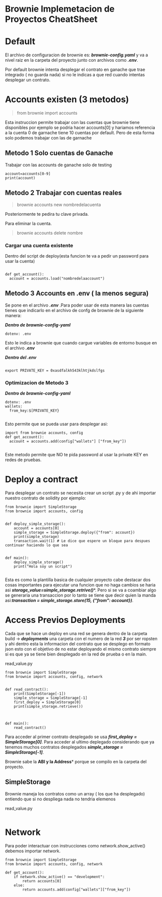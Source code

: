 # Brownie Implemetacion  de Proyectos CheatSheet

# Default

El archivo de configuracion de brownie es: ***brownie-config.yaml*** y va a nivel raiz en la carpeta del proyecto junto con archivos como ***.env***.

Por default brownie intenta desplegar el contrato en ganache que trae integrado ( no guarda nada) si no le indicas a que red cuando intentas desplegar un contrato. 

# Accounts existen (3 metodos)

>from brownie import accounts

Esta instruccion permite trabajar con las cuentas que brownie tiene disponibles por ejemplo se podria hacer accounts[0] y hariamos referencia 
a la cuenta 0 de garnache tiene 10 cuentas por default. Pero de esta forma solo podemos trabajar con las de garnache

## Metodo 1 Solo cuentas de Ganache

Trabajar con las accounts de ganache solo de testing

```
account=accounts[0-9]
print(account)

```

## Metodo 2 Trabajar con cuentas reales

> brownie accounts new nombredelacuenta


Posteriormente te pedira tu clave privada.

Para eliminar la cuenta.

> brownie accounts delete nombre

### Cargar una cuenta existente 

Dentro del script de deploy(esta funcion te va a pedir un password para usar la cuenta)

```

def get_account():
  account = accounts.load("nombredelaaccount")

```

## Metodo 3 Accounts en .env ( la menos segura)

Se pone en el archivo ***.env*** .Para poder usar de esta manera las cuentas tienes que indicarlo en el archivo de confg de brownie de la siguiente manera:

***Dentro de brawnie-config-yaml***

```
dotenv: .env

```
Esto le indica a brownie que cuando cargue variables de entorno busque en el archivo ***.env***

***Dentro del .env***

```

export PRIVATE_KEY = 0xasdfalkh543klhtjkdslfgs

```

### Optimizacion de Metodo 3


***Dentro de brawnie-config-yaml***

```
dotenv: .env
wallets:
  from_key:$[PRIVATE_KEY}
 
```

Esto permite que se pueda usar para desplegar asi:

```
import from brownie accounts, config
def get_account():
  account = accounts.add(config["wallets"] ["from_key"])
  
```
Este metodo permite que NO te pida password al usar la private KEY en redes de pruebas.

# Deploy a contract 

Para desplegar un contrato se necesita crear un script .py y de ahi importar nuestro contrato de solidity por ejemplo:

```
from brownie import SimpleStorage
from brownie import accounts, config


def deploy_simple_storage():
    account = accounts[0]
    simple_storage = SimpleStorage.deploy({"from": account})
    print(simple_storage)
    transaction.wait(1) # Le dice que espere un bloque para despues continuar haciendo lo que sea


def main():
    deploy_simple_storage()
    print("Hola soy un script")


```
Esta es como la plantilla basica de cualquier proyecto cabe destacar dos cosas importantes para ejecutar una funcion que no haga cambios
se haria asi ***storage_value=simple_storage.retrive()****. Pero si se va a coambiar algo se generaria una transaccion por lo tanto se
tiene que decir quien la manda asi:***transaction = simple_storage.store(15, {"from": account})***.

# Access Previos Deployments

Cada que se hace un deploy en una red se genera dentro de la carpeta build -> ***deployments*** una carpeta con el numero de la red ***3*** por ser ropsten
y ahi dentro esta la informacion del contrato que se desplego en formato json esto con el objetivo de no estar deployando el mismo contrato siempre si es que ya se 
tiene bien desplegado en la red de prueba o en la main.

read_value.py

```
from brownie import SimpleStorage
from brownie import accounts, config, network


def read_contract():
    print(SimpleStorage[-1])
    simple_storage = SimpleStorage[-1]
    first_deploy = SimpleStorage[0]
    print(simple_storage.retrieve())



def main():
    read_contract()

```

Para acceder al primer contrato desplegado se usa ***first_deploy = SimpleStorage[0]***. Para acceder al ultimo deplegado considerando
que ya tenemos muchos contratos desplegados ***simple_storage = SimpleStorage[-1]***.

Brownie sabe la **ABI y la Address*** porque se compilo en la carpeta del proyecto.


## SimpleStorage

Brownie maneja los contratos como un array ( los que ha desplegado) entiendo que si no despliega nada no tendria elemenos

read_value.py
```

```


# Network  

Para poder interactuar con instrucciones como network.show_active() debemos importar network.

```
from brownie import SimpleStorage
from brownie import accounts, config, network

def get_account():
    if network.show_active() == "development":
        return accounts[0]
    else:
        return accounts.add(config["wallets"]["from_key"])


```


